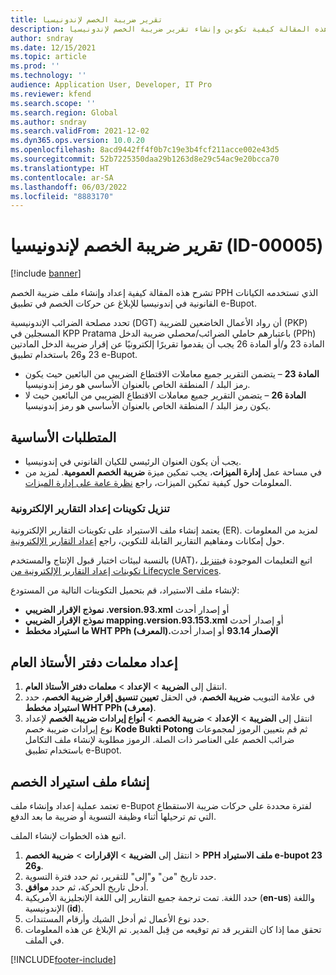 ```yaml
---
title: تقرير ضريبة الخصم لإندونيسيا
description: تشرح هذه المقالة كيفية تكوين وإنشاء تقرير ضريبة الخصم لإندونيسيا.
author: sndray
ms.date: 12/15/2021
ms.topic: article
ms.prod: ''
ms.technology: ''
audience: Application User, Developer, IT Pro
ms.reviewer: kfend
ms.search.scope: ''
ms.search.region: Global
ms.author: sndray
ms.search.validFrom: 2021-12-02
ms.dyn365.ops.version: 10.0.20
ms.openlocfilehash: 8acd9442ff4f0b7c19e3b4fcf211acce002e43d5
ms.sourcegitcommit: 52b7225350daa29b1263d8e29c54ac9e20bcca70
ms.translationtype: HT
ms.contentlocale: ar-SA
ms.lasthandoff: 06/03/2022
ms.locfileid: "8883170"
---
```

# <a name="withholding-tax-report-for-indonesia-id-00005"></a>تقرير ضريبة الخصم لإندونيسيا (ID-00005)

[!include [banner](../includes/banner.md)]

تشرح هذه المقالة كيفية إعداد وإنشاء ملف ضريبة الخصم PPH الذي تستخدمه الكيانات القانونية في إندونيسيا للإبلاغ عن حركات الخصم في تطبيق e-Bupot.

تحدد مصلحة الضرائب الإندونيسية (DGT) أن رواد الأعمال الخاضعين للضريبة (PKP) المسجلين في KPP Pratama باعتبارهم حاملي الضرائب/محصلي ضريبة الدخل (PPh) المادة 23 و/أو المادة 26 يجب أن يقدموا تقريرًا إلكترونيًا عن إقرار ضريبة الدخل المادتين 23 و26 باستخدام تطبيق e-Bupot. 

- **المادة 23** – يتضمن التقرير جميع معاملات الاقتطاع الضريبي من البائعين حيث يكون رمز البلد / المنطقة الخاص بالعنوان الأساسي هو رمز إندونيسيا.
- **المادة 26** – يتضمن التقرير جميع معاملات الاقتطاع الضريبي من البائعين حيث لا يكون رمز البلد / المنطقة الخاص بالعنوان الأساسي هو رمز إندونيسيا.

## <a name="prerequisites"></a>المتطلبات الأساسية

- يجب أن يكون العنوان الرئيسي للكيان القانوني في إندونيسيا.
- في مساحة عمل **إدارة الميزات**، يجب تمكين ميزة **ضريبة الخصم العمومية**. لمزيد من المعلومات حول كيفية تمكين الميزات، راجع [نظرة عامة على إدارة الميزات](../../fin-ops-core/fin-ops/get-started/feature-management/feature-management-overview.md).

### <a name="download-electronic-reporting-configurations"></a>تنزيل تكوينات إعداد التقارير الإلكترونية

يعتمد إنشاء ملف الاستيراد على تكوينات التقارير الإلكترونية (ER). لمزيد من المعلومات حول إمكانات ومفاهيم التقارير القابلة للتكوين، راجع [إعداد التقارير الإلكترونية](../../fin-ops-core/dev-itpro/analytics/general-electronic-reporting.md).

بالنسبة لبيئات اختبار قبول الإنتاج والمستخدم (UAT)، اتبع التعليمات الموجودة في[تنزيل تكوينات إعداد التقارير الإلكترونية من Lifecycle Services‬‏‫](../../fin-ops-core/dev-itpro/analytics/download-electronic-reporting-configuration-lcs.md).

لإنشاء ملف الاستيراد، قم بتحميل التكوينات التالية من المستودع:

- **نموذج الإقرار الضريبي .version.93.xml** أو إصدار أحدث
- **نموذج الإقرار الضريبي mapping.version.93.153.xml** أو إصدار أحدث
- **ما استيراد مخطط WHT PPh (المعرف).الإصدار 93.14** أو إصدار أحدث

## <a name="set-up-general-ledger-parameters"></a>إعداد معلمات دفتر الأستاذ العام

1. انتقل إلى **الضريبة** \> **الإعداد** \> **معلمات دفتر الأستاذ العام**.
2. في علامة التبويب **ضريبة الخصم**، في الحقل **تعيين تنسيق إقرار ضريبة الخصم**، حدد **استيراد مخطط WHT PPh (معرف)**. 
3. انتقل إلى **الضريبة** \> **الإعداد** \> **ضريبة الخصم** \> **أنواع إيرادات ضريبة الخصم** لإعداد نوع إيرادات ضريبة خصم **Kode Bukti Potong** ثم قم بتعيين الرموز لمجموعات ضرائب الخصم على العناصر ذات الصلة. الرموز مطلوبة لإنشاء ملف التكامل باستخدام تطبيق e-Bupot. 

## <a name="generate-the-withholding-import-file"></a>إنشاء ملف استيراد الخصم

تعتمد عملية إعداد وإنشاء ملف e-Bupot لفترة محددة على حركات ضريبة الاستقطاع التي تم ترحيلها أثناء وظيفة التسوية أو ضريبة ما بعد الدفع.

اتبع هذه الخطوات لإنشاء الملف.

1. انتقل إلى **الضريبة** \> **الإقرارات** \> **ضريبة الخصم** \> **PPH ملف الاستيراد e-bupot 23 و26**.
2. حدد تاريخ "من" و"إلى" للتقرير، ثم حدد فترة التسوية.
3. أدخل تاريخ الحركة، ثم حدد **موافق**.
4. حدد اللغة. تمت ترجمة جميع التقارير إلى اللغة الإنجليزية الأمريكية (**en-us**) واللغة الإندونيسية (**id**).
5. حدد نوع الأعمال ثم أدخل الشيك وأرقام المستندات. 
6. تحقق مما إذا كان التقرير قد تم توقيعه من قِبل المدير. تم الإبلاغ عن هذه المعلومات في الملف. 

[!INCLUDE[footer-include](../../includes/footer-banner.md)]
